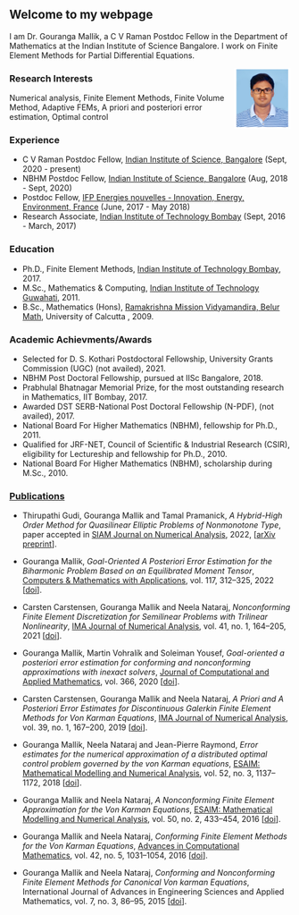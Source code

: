 ## Welcome to my webpage                        

I am Dr. Gouranga Mallik, a C V Raman Postdoc Fellow in the Department of Mathematics at the Indian Institute of Science Bangalore. I work on Finite Element Methods for Partial Differential Equations.

<img src="GM_Image.jpg" align="right" width="20%" height="20%">

### Research Interests

Numerical analysis, Finite Element Methods, Finite Volume Method, Adaptive FEMs, A priori and posteriori error estimation,  Optimal control

### Experience

- C V Raman Postdoc Fellow, [Indian Institute of Science, Bangalore](http://www.math.iisc.ac.in/) (Sept, 2020 - present)
- NBHM Postdoc Fellow, [Indian Institute of Science, Bangalore](http://www.math.iisc.ac.in/) (Aug, 2018 - Sept, 2020)
- Postdoc Fellow, [IFP Energies nouvelles - Innovation, Energy, Environment, France](https://www.ifpenergiesnouvelles.com/) (June, 2017 - May 2018)
- Research Associate, [Indian Institute of Technology Bombay](http://www.math.iitb.ac.in/) (Sept, 2016 - March, 2017)

### Education

- Ph.D., Finite Element Methods, [Indian Institute of Technology Bombay](http://www.math.iitb.ac.in/), 2017.
- M.Sc., Mathematics & Computing, [Indian Institute of Technology Guwahati](https://www.iitg.ac.in/maths/), 2011.
- B.Sc., Mathematics (Hons), [Ramakrishna Mission Vidyamandira, Belur Math](http://vidyamandira.ac.in/), University of Calcutta , 2009.

### Academic Achievments/Awards

- Selected for D. S. Kothari Postdoctoral Fellowship, University Grants Commission (UGC) (not availed), 2021.
- NBHM Post Doctoral Fellowship, pursued at IISc Bangalore, 2018.
- Prabhulal Bhatnagar Memorial Prize, for the most outstanding research in Mathematics, IIT Bombay, 2017.
- Awarded DST SERB-National Post Doctoral Fellowship (N-PDF), (not availed), 2017.
- National Board For Higher Mathematics (NBHM), fellowship for Ph.D., 2011.
- Qualified for JRF-NET, Council of Scientific & Industrial Research (CSIR), eligibility for Lectureship and fellowship for Ph.D., 2010.
- National Board For Higher Mathematics (NBHM), scholarship during M.Sc., 2010.

### [Publications](https://www.researchgate.net/profile/Gouranga-Mallik)

- Thirupathi Gudi, Gouranga Mallik and Tamal Pramanick, *A Hybrid-High Order Method for Quasilinear Elliptic Problems of Nonmonotone Type*, 
  paper accepted in [SIAM Journal on Numerical Analysis](https://www.siam.org/publications/journals/siam-journal-on-numerical-analysis-sinum), 2022, 
  [[arXiv preprint](https://arxiv.org/pdf/2110.15579.pdf)].

- Gouranga Mallik, *Goal-Oriented A Posteriori Error Estimation for the Biharmonic Problem Based on an Equilibrated Moment Tensor*, 
  [Computers & Mathematics with Applications](https://www.journals.elsevier.com/computers-and-mathematics-with-applications), vol. 117, 312–325, 2022 
  [[doi](https://doi.org/10.1016/j.camwa.2022.04.021)].
   
- Carsten Carstensen, Gouranga Mallik and Neela Nataraj, *Nonconforming Finite Element Discretization for Semilinear Problems with Trilinear                 Nonlinearity*, 
  [IMA Journal of Numerical Analysis](https://academic.oup.com/imajna), vol. 41, no. 1, 164–205, 2021 
  [[doi](https://doi.org/10.1093/imanum/drz071)].   
   
- Gouranga Mallik, Martin Vohralík and Soleiman Yousef, *Goal-oriented a posteriori error estimation for conforming and nonconforming approximations with     inexact solvers*, 
  [Journal of Computational and Applied Mathematics](https://www.journals.elsevier.com/journal-of-computational-and-applied-mathematics), vol. 366, 2020     [[doi](https://doi.org/10.1016/j.cam.2019.112367)].   
   
- Carsten Carstensen, Gouranga Mallik and Neela Nataraj, *A Priori and A Posteriori Error Estimates for Discontinuous Galerkin Finite Element Methods for     Von Karman Equations*, [IMA Journal of Numerical Analysis](https://academic.oup.com/imajna), vol. 39, no. 1, 167–200, 2019
  [[doi](https://doi.org/10.1093/imanum/dry003)]. 
   
- Gouranga Mallik, Neela Nataraj and Jean-Pierre Raymond, *Error estimates for the numerical approximation of a  distributed optimal control problem         governed by the von Karman equations*, 
  [ESAIM: Mathematical Modelling and Numerical Analysis](https://www.esaim-m2an.org/), vol. 52, no. 3, 1137–1172, 2018
  [[doi](https://doi.org/10.1051/m2an/2018023)].
   
- Gouranga Mallik and Neela Nataraj, *A Nonconforming Finite Element Approximation for the Von Karman Equations*, 
  [ESAIM: Mathematical Modelling and Numerical Analysis](https://www.esaim-m2an.org/), vol. 50, no. 2, 433–454, 2016 
  [[doi](https://doi.org/10.1051/m2an/2015052)].
   
- Gouranga Mallik and Neela Nataraj, *Conforming Finite Element Methods for the Von Karman Equations*, 
  [Advances in Computational Mathematics](https://www.springer.com/journal/10444), vol. 42, no. 5, 1031–1054, 2016 
  [[doi](https://doi.org/10.1007/s10444-016-9452-5)].
   
- Gouranga Mallik and Neela Nataraj, *Conforming and Nonconforming Finite Element Methods for Canonical Von karman Equations*, 
  International Journal of Advances in Engineering Sciences and Applied Mathematics, vol. 7, no. 3, 86–95, 2015 
  [[doi](https://doi.org/10.1007/s12572-015-0137-y)].
   
   

